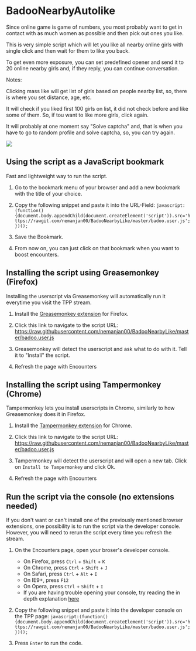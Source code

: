 # BadooNearbyAutolike

Since online game is game of numbers, you most probably want to get in contact with as much women as possible and then pick out ones you like.

This is very simple script which will let you like all nearby online girls with single click and then wait for them to like you back.

To get even more exposure, you can set predefined opener and send it to 20 online nearby girls and, if they reply, you can continue conversation.

Notes:

Clicking mass like will get list of girls based on people nearby list, so, there is where you set distance, age, etc.

It will check if you liked first 100 girls on list, it did not check before and like some of them. So, if tou want to like more girls, click again.

It will probably at one moment say "Solve captcha" and, that is when you have to go to random profile and solve captcha, so, you can try again.

![](https://raw.githubusercontent.com/nemanjan00/BadooNearbyLike/master/screenshot/screenshot.png)

## Using the script as a JavaScript bookmark

Fast and lightweight way to run the script.

1. Go to the bookmark menu of your browser and add a new bookmark with the title of your choice.

2. Copy the following snippet and paste it into the URL-Field: `javascript:(function(){document.body.appendChild(document.createElement('script')).src='https://rawgit.com/nemanjan00/BadooNearbyLike/master/badoo.user.js';})();`

3. Save the Bookmark.

4. From now on, you can just click on that bookmark when you want to boost encounters.

## Installing the script using Greasemonkey (Firefox)

Installing the userscript via Greasemonkey will automatically run it everytime you visit the TPP stream.

1. Install the [Greasemonkey extension](https://addons.mozilla.org/en-US/firefox/addon/greasemonkey/) for Firefox.

2. Click this link to navigate to the script URL: https://raw.githubusercontent.com/nemanjan00/BadooNearbyLike/master/badoo.user.js

3. Greasemonkey will detect the userscript and ask what to do with it. Tell it to "Install" the script.

4. Refresh the page with Encounters


## Installing the script using Tampermonkey (Chrome)

Tampermonkey lets you install userscripts in Chrome, similarly to how Greasemonkey does it in Firefox.

1. Install the [Tampermonkey extension](https://chrome.google.com/webstore/detail/tampermonkey/dhdgffkkebhmkfjojejmpbldmpobfkfo/related) for Chrome.

2. Click this link to navigate to the script URL: https://raw.githubusercontent.com/nemanjan00/BadooNearbyLike/master/badoo.user.js

3. Tampermonkey will detect the userscript and will open a new tab. Click on `Install to Tampermonkey` and click Ok.

4. Refresh the page with Encounters

## Run the script via the console (no extensions needed)

If you don't want or can't install one of the previously mentioned browser extensions, one possibility is to run the script via the developer console. However, you will need to rerun the script every time you refresh the stream.

1. On the Encounters page, open your broser's developer console.
    * On Firefox, press `Ctrl` + `Shift` + `K`
    * On Chrome, press `Ctrl` + `Shift` + `J`
    * On Safari, press `Ctrl` + `Alt` + `I`
    * On IE9+, press `F12`
    * On Opera, press `Ctrl` + `Shift` + `I`
    * If you are having trouble opening your console, try reading the in depth explanation [here](http://webmasters.stackexchange.com/questions/8525/how-to-open-the-javascript-console-in-different-browsers)

2. Copy the following snippet and paste it into the developer console on the TPP page: `javascript:(function(){document.body.appendChild(document.createElement('script')).src='https://rawgit.com/nemanjan00/BadooNearbyLike/master/badoo.user.js';})();`

3. Press `Enter` to run the code.
